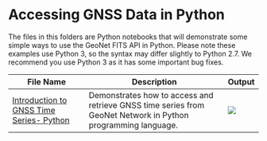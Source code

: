 # Accessing GNSS Data in Python

The files in this folders are Python notebooks that will demonstrate some simple ways to use the GeoNet FITS API in Python. Please note these examples use Python 3, so the syntax may differ slightly to Python 2.7. We recommend you use Python 3 as it has some important bug fixes.

File Name                     | Description | Output
----------------------------- | ------------| ----------
[Introduction to GNSS Time Series- Python](Python/Introduction_GeoNet's_GNSS_data.ipynb)|Demonstrates how to access and retrieve GNSS time series from GeoNet Network in Python programming language.|<img src="Python/plot.png">